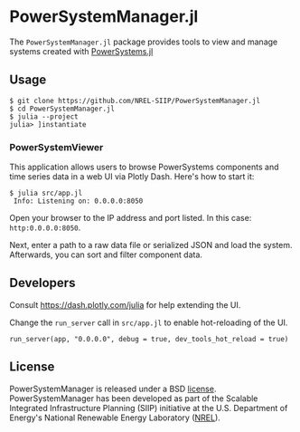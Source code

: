 # PowerSystemManager.jl

The `PowerSystemManager.jl` package provides tools to view and manage systems created with
[PowerSystems.jl](https://github.com/NREL-SIIP/PowerSystems.jl)

## Usage

```
$ git clone https://github.com/NREL-SIIP/PowerSystemManager.jl
$ cd PowerSystemManager.jl
$ julia --project
julia> ]instantiate
```

### PowerSystemViewer

This application allows users to browse PowerSystems components and time series data in a web UI
via Plotly Dash. Here's how to start it:

```
$ julia src/app.jl
 Info: Listening on: 0.0.0.0:8050
```

Open your browser to the IP address and port listed. In this case: `http:0.0.0.0:8050`.

Next, enter a path to a raw data file or serialized JSON and load the system. Afterwards,
you can sort and filter component data.

## Developers

Consult https://dash.plotly.com/julia for help extending the UI.

Change the `run_server` call in `src/app.jl` to enable hot-reloading of the UI.

```
run_server(app, "0.0.0.0", debug = true, dev_tools_hot_reload = true)
```

## License

PowerSystemManager is released under a BSD [license](https://github.com/NREL/PowerSystemManager.jl/blob/master/LICENSE).
PowerSystemManager has been developed as part of the Scalable Integrated Infrastructure Planning (SIIP)
initiative at the U.S. Department of Energy's National Renewable Energy Laboratory ([NREL](https://www.nrel.gov/)).
